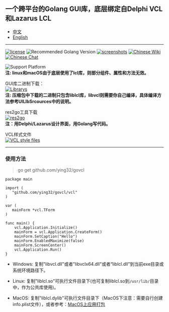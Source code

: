 ## 一个跨平台的Golang GUI库，底层绑定自Delphi VCL和Lazarus LCL  

* [中文](README.zh-CN.md)   
* [English](README.md)   

----

[![license](https://img.shields.io/badge/开源协议-Apache%20License%202.0-green.svg)](https://github.com/ying32/govcl/blob/master/LICENSE)
![Recommended Golang Version](https://img.shields.io/badge/推荐Goland版本->=1.9.0-green.svg)
[![screenshots](https://img.shields.io/badge/例程截图-查看-green.svg)](https://github.com/ying32/govcl/tree/master/Screenshot)
[![Chinese Wiki](https://img.shields.io/badge/维基-中文WIKI-green.svg)](https://gitee.com/ying32/govcl/wikis/pages)
[![Chinese Chat](https://img.shields.io/badge/QQ群-点击加入：263106281-red.svg)](https://jq.qq.com/?_wv=1027&k=5Sv7Qiq)  

![Support Platform](https://img.shields.io/badge/支持的平台-win--32%20%7C%20win--64%20%7C%20linux--64%20%7C%20osx--32-green.svg)  
**注: linux和macOS由于底层使用了lcl库，则部分组件、属性和方法无效。**   


GUI库二进制下载：   
[![Librarys](https://img.shields.io/github/downloads/ying32/govcl/latest/Librarys-1.1.21.zip.svg)](https://github.com/ying32/govcl/releases/download/v1.1.21/Librarys-1.1.21.zip)  
**注: 压缩包中下载的二进制只包含liblcl库，libvcl则需要你自己编译，具体编译方法参考UILIbSrcources中的说明。**  


res2go工具下载  
[![res2go](https://img.shields.io/badge/downloads-res2go%201.0.4.zip-blue.svg)](https://github.com/ying32/govcl/blob/master/Tools/res2go)  
**注：用Delphi/Lazarus设计界面，用Golang写代码。**    


VCL样式文件    
[![VCL style files](https://img.shields.io/badge/downloads-VCL%20style%20files-blue.svg)](https://github.com/ying32/govcl/releases/download/v1.1.20/vcl-styles.zip)  

---
### 使用方法
> go get github.com/ying32/govcl  

```golang
package main

import (
   "github.com/ying32/govcl/vcl"
)

var (
   mainForm *vcl.TForm
)

func main() {
    vcl.Application.Initialize()
    mainForm = vcl.Application.CreateForm()
    mainForm.SetCaption("Hello")
    mainForm.EnabledMaximize(false)
    mainForm.ScreenCenter()
    vcl.Application.Run()
}

```    

* Windows: 复制"libvcl.dll"或者"libvclx64.dll"或者“liblcl.dll”到当前exe目录或系统环境路径下。    

* Linux: 复制"liblcl.so"可执行文件目录下(也可复制liblcl.so到`/usr/lib/`目录中，作为公共库使用)。  

* MacOS: 复制"liblcl.dylib"可执行文件目录下（MacOS下注意：需要自行创建info.plist文件），或者参考：[MacOS上应用打包](https://gitee.com/ying32/govcl/wikis/pages?title=APP%E6%89%93%E5%8C%85&parent=FAQ%2FMac-OS) 